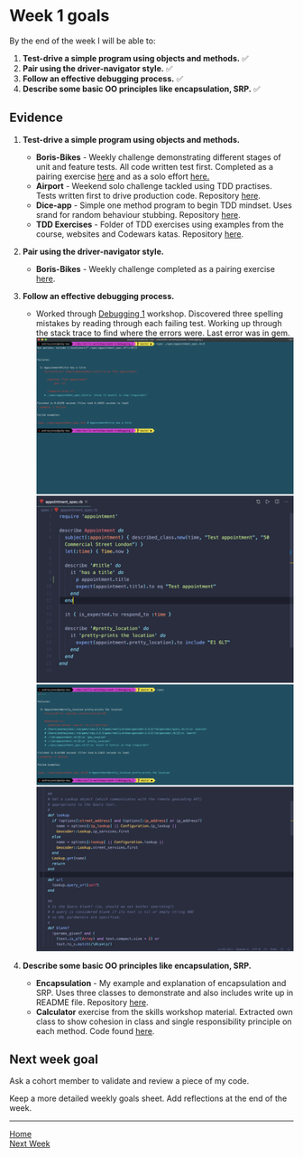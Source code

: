 # Week 1 goals

By the end of the week I will be able to:

1. **Test-drive a simple program using objects and methods.** :white_check_mark:
2. **Pair using the driver-navigator style.** :white_check_mark:
3. **Follow an effective debugging process.** :white_check_mark:
4. **Describe some basic OO principles like encapsulation, SRP.** :white_check_mark:


## Evidence

1. **Test-drive a simple program using objects and methods.**

    * **Boris-Bikes** - Weekly challenge demonstrating different stages of unit and feature tests. All code written test first. Completed as a pairing exercise [here](https://github.com/mattfreeman-london/boris-bikes) and as a solo effort [here.](https://github.com/jonesandy/boris-bikes)
    * **Airport** - Weekend solo challenge tackled using TDD practises. Tests written first to drive production code. Repository [here](https://github.com/jonesandy/airport_challenge).
    * **Dice-app** - Simple one method program to begin TDD mindset. Uses srand for random behaviour stubbing. Repository [here](https://github.com/jonesandy/dice-app).
    * **TDD Exercises** - Folder of TDD exercises using examples from the course, websites and Codewars katas. Repository [here](https://github.com/jonesandy/tdd-exercises).

2. **Pair using the driver-navigator style.**

    * **Boris-Bikes** - Weekly challenge completed as a pairing exercise [here](https://github.com/mattfreeman-london/boris-bikes).

3. **Follow an effective debugging process.**

    * Worked through [Debugging 1](https://github.com/jonesandy/skills-workshops/tree/master/week-1/debugging_1) workshop. Discovered three spelling mistakes by reading through each failing test. Working up through the stack trace to find where the errors were. Last error was in gem. ![](_imgs/debug-1.png)![](_imgs/debug-2.png)![](_imgs/debug-3.png)![](_imgs/debug-4.png)
    
    
4. **Describe some basic OO principles like encapsulation, SRP.**

    * **Encapsulation** - My example and explanation of encapsulation and SRP. Uses three classes to demonstrate and also includes write up in README file. Repository [here](https://github.com/jonesandy/encapsulation).
    * **Calculator** exercise from the skills workshop material. Extracted own class to show cohesion in class and single responsibility principle on each method. Code found [here](https://github.com/jonesandy/calculator-excercise).
  


## Next week goal

Ask a cohort member to validate and review a piece of my code.

Keep a more detailed weekly goals sheet. Add reflections at the end of the week.

---
    
[Home](https://github.com/jonesandy/learning-goals)    
[Next Week](https://github.com/jonesandy/learning-goals/blob/master/week2/week2.md)  
